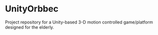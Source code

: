 # UnityOrbbec
Project repository for a Unity-based 3-D motion controlled game/platform designed for the elderly.
